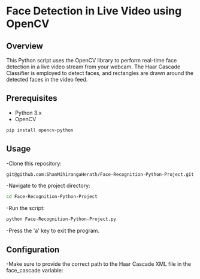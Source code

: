 # Face Detection in Live Video using OpenCV

## Overview

This Python script uses the OpenCV library to perform real-time face detection in a live video stream from your webcam. The Haar Cascade Classifier is employed to detect faces, and rectangles are drawn around the detected faces in the video feed.

## Prerequisites

- Python 3.x
- OpenCV

```bash
pip install opencv-python
```

## Usage

-Clone this repository:
```bash
git@github.com:ShanMihirangaHerath/Face-Recognition-Python-Project.git
```
-Navigate to the project directory:
```bash
cd Face-Recognition-Python-Project
```
-Run the script:
```bash
python Face-Recognition-Python-Project.py
```
-Press the 'a' key to exit the program.

## Configuration
-Make sure to provide the correct path to the Haar Cascade XML file in the face_cascade variable:
```face_cascade = cv2.CascadeClassifier("path/to/haarcascade_frontalface_default.xml")
